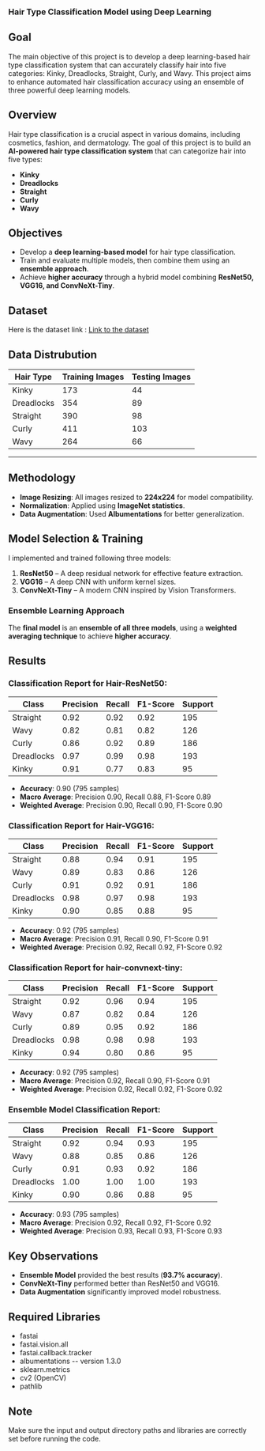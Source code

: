 ### Hair Type Classification Model using Deep Learning ###


## Goal
The main objective of this project is to develop a deep learning-based hair type classification system that can accurately classify hair into five categories: Kinky, Dreadlocks, Straight, Curly, and Wavy. This project aims to enhance automated hair classification accuracy using an ensemble of three powerful deep learning models.

## Overview
Hair type classification is a crucial aspect in various domains, including cosmetics, fashion, and dermatology. The goal of this project is to build an **AI-powered hair type classification system** that can categorize hair into five types:  
- **Kinky**
- **Dreadlocks**
- **Straight**
- **Curly**
- **Wavy**  
## Objectives
- Develop a **deep learning-based model** for hair type classification.  
- Train and evaluate multiple models, then combine them using an **ensemble approach**.  
- Achieve **higher accuracy** through a hybrid model combining **ResNet50, VGG16, and ConvNeXt-Tiny**.  

## Dataset
Here is the dataset link : [Link to the dataset](https://www.kaggle.com/datasets/kavyasreeb/hair-type-dataset)
## Data Distrubution
| Hair Type  | Training Images | Testing Images |
|------------|----------------|---------------|
| Kinky      | 173            | 44            |
| Dreadlocks | 354            | 89            |
| Straight   | 390            | 98            |
| Curly      | 411            | 103           |
| Wavy       | 264            | 66            |



---
## Methodology
- **Image Resizing**: All images resized to **224x224** for model compatibility.  
- **Normalization**: Applied using **ImageNet statistics**.  
- **Data Augmentation**: Used **Albumentations** for better generalization.  

## Model Selection & Training
I implemented and trained following three models:
1. **ResNet50** – A deep residual network for effective feature extraction.  
2. **VGG16** – A deep CNN with uniform kernel sizes.  
3. **ConvNeXt-Tiny** – A modern CNN inspired by Vision Transformers. 
### Ensemble Learning Approach  
The **final model** is an **ensemble of all three models**, using a **weighted averaging technique** to achieve **higher accuracy**.  
## Results
### Classification Report for **Hair-ResNet50**:

| Class       | Precision | Recall | F1-Score | Support |
|-------------|-----------|--------|----------|---------|
| Straight    | 0.92      | 0.92   | 0.92     | 195     |
| Wavy        | 0.82      | 0.81   | 0.82     | 126     |
| Curly       | 0.86      | 0.92   | 0.89     | 186     |
| Dreadlocks  | 0.97      | 0.99   | 0.98     | 193     |
| Kinky       | 0.91      | 0.77   | 0.83     | 95      |

- **Accuracy**: 0.90 (795 samples)
- **Macro Average**: Precision 0.90, Recall 0.88, F1-Score 0.89
- **Weighted Average**: Precision 0.90, Recall 0.90, F1-Score 0.90
### Classification Report for Hair-VGG16:

| Class       | Precision | Recall | F1-Score | Support |
|-------------|-----------|--------|----------|---------|
| Straight    | 0.88      | 0.94   | 0.91     | 195     |
| Wavy        | 0.89      | 0.83   | 0.86     | 126     |
| Curly       | 0.91      | 0.92   | 0.91     | 186     |
| Dreadlocks  | 0.98      | 0.97   | 0.98     | 193     |
| Kinky       | 0.90      | 0.85   | 0.88     | 95      |

- **Accuracy**: 0.92 (795 samples)
- **Macro Average**: Precision 0.91, Recall 0.90, F1-Score 0.91
- **Weighted Average**: Precision 0.92, Recall 0.92, F1-Score 0.92
### Classification Report for hair-convnext-tiny:

| Class       | Precision | Recall | F1-Score | Support |
|-------------|-----------|--------|----------|---------|
| Straight    | 0.92      | 0.96   | 0.94     | 195     |
| Wavy        | 0.87      | 0.82   | 0.84     | 126     |
| Curly       | 0.89      | 0.95   | 0.92     | 186     |
| Dreadlocks  | 0.98      | 0.98   | 0.98     | 193     |
| Kinky       | 0.94      | 0.80   | 0.86     | 95      |

- **Accuracy**: 0.92 (795 samples)
- **Macro Average**: Precision 0.92, Recall 0.90, F1-Score 0.91
- **Weighted Average**: Precision 0.92, Recall 0.92, F1-Score 0.92
### Ensemble Model Classification Report:

| Class       | Precision | Recall | F1-Score | Support |
|-------------|-----------|--------|----------|---------|
| Straight    | 0.92      | 0.94   | 0.93     | 195     |
| Wavy        | 0.88      | 0.85   | 0.86     | 126     |
| Curly       | 0.91      | 0.93   | 0.92     | 186     |
| Dreadlocks  | 1.00      | 1.00   | 1.00     | 193     |
| Kinky       | 0.90      | 0.86   | 0.88     | 95      |

- **Accuracy**: 0.93 (795 samples)
- **Macro Average**: Precision 0.92, Recall 0.92, F1-Score 0.92
- **Weighted Average**: Precision 0.93, Recall 0.93, F1-Score 0.93
## Key Observations  
- **Ensemble Model** provided the best results (**93.7% accuracy**).  
- **ConvNeXt-Tiny** performed better than ResNet50 and VGG16.  
- **Data Augmentation** significantly improved model robustness. 
## Required Libraries
- fastai  
- fastai.vision.all  
- fastai.callback.tracker  
- albumentations -- version 1.3.0 
- sklearn.metrics  
- cv2 (OpenCV)  
- pathlib
## Note 
Make sure the input and output directory paths and libraries are correctly set before running the code.




